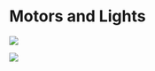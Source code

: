 Motors and Lights
=================
<p align "center">
<img src = http://upload.wikimedia.org/wikipedia/commons/c/cb/RBG-LED.jpg>
</p>
<p align "center">
<img src = http://t1.gstatic.com/images?q=tbn:ANd9GcTQuKs_5pzTgCXPkLsQDJTc3tk0LX6dx3QJAGms3wytnYnvX90j>
</p>
